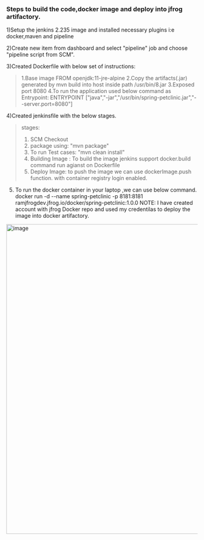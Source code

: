 ### Steps to build the code,docker image and deploy into jfrog artifactory. ###

1)Setup the jenkins 2.235 image and installed necessary plugins i:e docker,maven and pipeline

2)Create new item from dashboard and select "pipeline" job and choose "pipeline script from SCM".

3)Created Dockerfile with below set of instructions:
>1.Base image FROM openjdk:11-jre-alpine
>2.Copy the artifacts(.jar) generated by mvn build into host inside path /usr/bin/8.jar
>3.Exposed port 8080
>4.To run the application used below command as Entrypoint:
 ENTRYPOINT ["java","-jar","/usr/bin/spring-petclinic.jar","--server.port=8080"]

4)Created jenkinsfile with the below stages.
 > stages:
 >   1. SCM Checkout
 >   2. package using: "mvn package"
 >   3. To run Test cases: "mvn clean install"
 >   4. Building Image : To build the image jenkins support docker.build command run agianst on Dockerfile
 >   5. Deploy Image: to push the image we can use dockerImage.push function. with container registry login enabled.

5) To run the docker container in your laptop ,we can use below command.
     docker run -d --name spring-petclinic -p 8181:8181  ramjfrogdev.jfrog.io/docker/spring-petclinic:1.0.0
     NOTE: I have created account with jfrog Docker repo and used my credentilas to deploy the image into docker artifactory.

<img width="815" alt="image" src="https://user-images.githubusercontent.com/24789782/212740962-c6d98340-9975-4c51-a5d9-467416929811.png">



